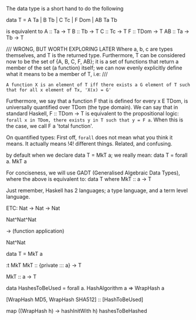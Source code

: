The data type is a short hand to do the following

data T = A Ta | B Tb | C Tc | F Dom | AB Ta Tb

is equivalent to 
A :: Ta -> T
B :: Tb -> T
C :: Tc -> T
F :: TDom -> T
AB :: Ta -> Tb -> T

/// WRONG, BUT WORTH EXPLORING LATER
Where a, b, c are types themselves, and T is the returned type. Furthermore, T can be considered now to be the set of
{A, B, C, F, AB}; it is a set of functions that return a member of the set (a function) itself; we can now evenly explicitly define what it means to be a member of T, i.e:
///

`A function X is an element of T iff there exists a G element of T such that for all x element of Tx, 'X(x) = G'`

Furthermore, we say that a function F that is defined for every x E TDom, is universally quantified over TDom (the type domain). We can say that in standard Haskell, F :: TDom -> T is equivalent to the propositional logic:
`forall x in TDom, there exists y in T such that y = F a`. When this is the case, we call F a 'total function'.

On quantified types:
First off, `forall` does not mean what you think it means. It actually means !4! different things. Related, and confusing.

 by default when we declare
data T = MkT a; we really mean:
data T = forall a. MkT a

For conciseness, we will use GADT (Generalised Algebraic Data Types), where the above is equivalent to:
data T where
    MkT :: a -> T


Just remember, Haskell has 2 languages; a type language, and a term level language.

ETC:
Nat -> Nat -> Nat

Nat^Nat^Nat

-> (function application)

Nat^Nat


data T = MkT a

:t MkT
MkT :: {private ::: a} -> T

MkT :: a -> T

data HashesToBeUsed = forall a. HashAlgorithm a => WrapHash a

[WrapHash MD5, WrapHash SHA512] :: [HashToBeUsed]

map (\(WrapHash h) -> hashInitWith h) hashesToBeHashed


